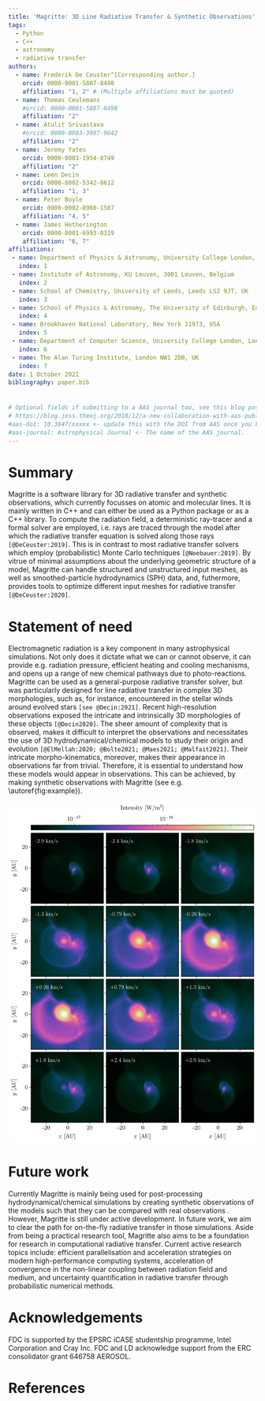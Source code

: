 ```yaml
---
title: 'Magritte: 3D Line Radiative Transfer & Synthetic Observations'
tags:
  - Python
  - C++
  - astronomy
  - radiative transfer
authors:
  - name: Frederik De Ceuster^[Corresponding author.]
    orcid: 0000-0001-5887-8498
    affiliation: "1, 2" # (Multiple affiliations must be quoted)
  - name: Thomas Ceulemans
    #orcid: 0000-0001-5887-8498
    affiliation: "2"
  - name: Atulit Srivastava
    #orcid: 0000-0003-3997-9642
    affiliation: "2"
  - name: Jeremy Yates
    orcid: 0000-0003-1954-8749
    affiliation: "2"
  - name: Leen Decin
    orcid: 0000-0002-5342-8612
    affiliation: "1, 3"
  - name: Peter Boyle
    orcid: 0000-0002-8960-1587
    affiliation: "4, 5"
  - name: James Hetherington
    orcid: 0000-0001-6993-0319
    affiliation: "6, 7"
affiliations:
 - name: Department of Physics & Astronomy, University College London, London WC1E 6BT, UK
   index: 1
 - name: Institute of Astronomy, KU Leuven, 3001 Leuven, Belgium
   index: 2
 - name: School of Chemistry, University of Leeds, Leeds LS2 9JT, UK
   index: 3
 - name: School of Physics & Astronomy, The University of Edinburgh, Edinburgh EH9 3FD, UK
   index: 4
 - name: Brookhaven National Laboratory, New York 11973, USA
   index: 5
 - name: Department of Computer Science, University College London, London WC1E 6EA, UK
   index: 6
 - name: The Alan Turing Institute, London NW1 2DB, UK
   index: 7
date: 1 October 2021
bibliography: paper.bib


# Optional fields if submitting to a AAS journal too, see this blog post:
# https://blog.joss.theoj.org/2018/12/a-new-collaboration-with-aas-publishing
#aas-doi: 10.3847/xxxxx <- update this with the DOI from AAS once you know it.
#aas-journal: Astrophysical Journal <- The name of the AAS journal.
---
```



# Summary

Magritte is a software library for 3D radiative transfer and synthetic observations,
which currently focusses on atomic and molecular lines.
It is mainly written in C++ and can either be used as a Python package or
as a C++ library. To compute the radiation field, a deterministic ray-tracer
and a formal solver are employed, i.e. rays are traced through the model after which the
radiative transfer equation is solved along those rays `[@DeCeuster:2019]`. This
is in contrast to most radiative transfer solvers which employ (probabilistic)
Monte Carlo techniques `[@Noebauer:2019]`. By vitrue of minimal assumptions about
the underlying geometric structure of a model, Magritte can handle structured and
unstructured input meshes, as well as smoothed-particle hydrodynamics (SPH) data, and,
futhermore, provides tools to optimize different input meshes for radiative transfer
`[@DeCeuster:2020]`.


# Statement of need

Electromagnetic radiation is a key component in many astrophysical simulations.
Not only does it dictate what we can or cannot observe, it can provide e.g. radiation
pressure, efficient heating and cooling mechanisms, and opens up a range of new
chemical pathways due to photo-reactions. Magritte can be used as a
general-purpose radiative transfer solver, but was particularly designed for
line radiative transfer in complex 3D morphologies, such as, for instance,
encountered in the stellar winds around evolved stars `[see @Decin:2021]`.
Recent high-resolution observations exposed the intricate and intrinsically 3D
morphologies of these objects `[@Decin2020]`. The sheer amount of complexity that is
observed, makes it difficult to interpret the observations and necessitates the use of
3D hydrodynamical/chemical models to study their origin and evolution `[@ElMellah:2020;
@Bolte2021; @Maes2021; @Malfait2021]`. Their intricate morpho-kinematics, moreover,
makes their appearance in observations far from trivial. Therefore, it is essential to
understand how these models would appear in observations. This can be achieved, by
making synthetic observations with Magritte (see e.g. \autoref{fig:example}).

![Example of a synthetic observation of the CO($v=0$, $J=1-0$)-transition, made with Magritte for a hydrodynamics model of an asymptotic giant branch (AGB) star, as it is perturbed by a companion. This is model \textsc{v10e50} in `[@Malfait:2021]` \label{fig:example}](example.png)


# Future work

Currently Magritte is mainly being used for post-processing hydrodynamical/chemical
simulations by creating synthetic observations of the models such that they can be
compared with real observations . However, Magritte is still under active development.
In future work, we aim to clear the path for on-the-fly radiative transfer in those
simulations. Aside from being a practical research tool, Magritte also aims to be a
foundation for research in computational radiative transfer. Current active research
topics include: efficient parallelisation and acceleration strategies on modern
high-performance computing systems, acceleration of convergence in the non-linear
coupling between radiation field and medium, and uncertainty quantification
in radiative transfer through probabilistic numerical methods.


# Acknowledgements

FDC is supported by the EPSRC iCASE studentship programme, Intel Corporation and Cray Inc.
FDC and LD acknowledge support from the ERC consolidator grant 646758 AEROSOL.

# References
